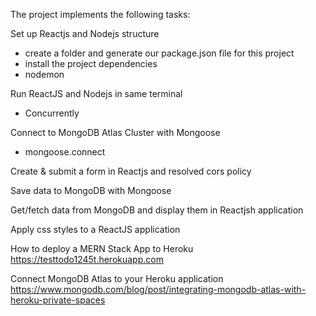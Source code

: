 The project implements the following tasks:

Set up Reactjs and Nodejs structure
- create a folder and generate our package.json file for this project
- install the project dependencies
- nodemon

Run ReactJS and Nodejs in same terminal
- Concurrently 

Connect to MongoDB Atlas Cluster with Mongoose
- mongoose.connect

Create & submit a form in Reactjs and resolved cors policy

Save data to MongoDB with Mongoose

Get/fetch data from MongoDB and display them in Reactjsh application

Apply css styles to a ReactJS application

How to deploy a MERN Stack App to Heroku
https://testtodo1245t.herokuapp.com


Connect MongoDB Atlas to your Heroku application
https://www.mongodb.com/blog/post/integrating-mongodb-atlas-with-heroku-private-spaces
